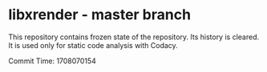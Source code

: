 # libxrender - master branch

This repository contains frozen state of the repository.
Its history is cleared. It is used only for static code
analysis with Codacy.

Commit Time: 1708070154
